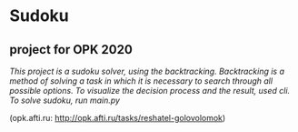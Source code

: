 # Sudoku

## project for OPK 2020

*This project is a sudoku solver, using the backtracking. 
Backtracking is a method of solving a task in which 
it is necessary to search through all possible options.
To visualize the decision process and the result, used cli.
To solve sudoku, run main.py*

(opk.afti.ru: http://opk.afti.ru/tasks/reshatel-golovolomok) 
